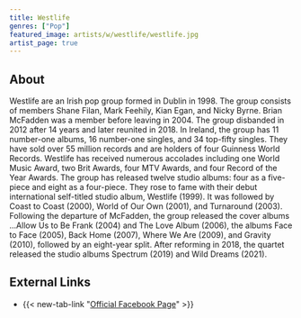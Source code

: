 ```yaml
---
title: Westlife
genres: ["Pop"]
featured_image: artists/w/westlife/westlife.jpg
artist_page: true
---
```

## About

Westlife are an Irish pop group formed in Dublin in 1998. The group consists of members Shane Filan, Mark Feehily, Kian Egan, and Nicky Byrne. Brian McFadden was a member before leaving in 2004. The group disbanded in 2012 after 14 years and later reunited in 2018. 
In Ireland, the group has 11 number-one albums, 16 number-one singles, and 34 top-fifty singles. They have sold over 55 million records and are holders of four Guinness World Records. Westlife has received numerous accolades including one World Music Award, two Brit Awards, four MTV Awards, and four Record of the Year Awards.
The group has released twelve studio albums: four as a five-piece and eight as a four-piece. They rose to fame with their debut international self-titled studio album, Westlife (1999). It was followed by Coast to Coast (2000), World of Our Own (2001), and Turnaround (2003). Following the departure of McFadden, the group released the cover albums ...Allow Us to Be Frank (2004) and The Love Album (2006), the albums Face to Face (2005), Back Home (2007), Where We Are (2009), and Gravity (2010), followed by an eight-year split. 
After reforming in 2018, the quartet released the studio albums Spectrum (2019) and Wild Dreams (2021).



## External Links

- {{< new-tab-link "[Official Facebook Page](https://www.facebook.com/Westlife)" >}}

